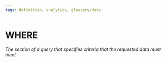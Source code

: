 ```yaml
---
tags: definition, analytics, glossary/data
---
```

#  WHERE
*The section of a query that specifies criteria that the requested data must meet*